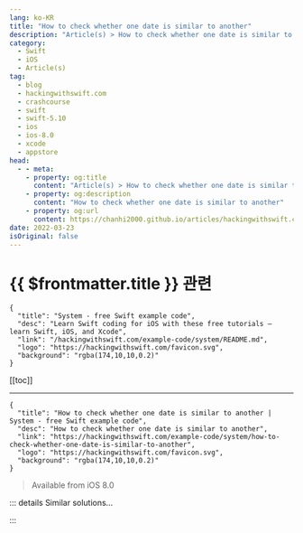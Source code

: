 ```yaml
---
lang: ko-KR
title: "How to check whether one date is similar to another"
description: "Article(s) > How to check whether one date is similar to another"
category:
  - Swift
  - iOS
  - Article(s)
tag: 
  - blog
  - hackingwithswift.com
  - crashcourse
  - swift
  - swift-5.10
  - ios
  - ios-8.0
  - xcode
  - appstore
head:
  - - meta:
    - property: og:title
      content: "Article(s) > How to check whether one date is similar to another"
    - property: og:description
      content: "How to check whether one date is similar to another"
    - property: og:url
      content: https://chanhi2000.github.io/articles/hackingwithswift.com/example-code/system/how-to-check-whether-one-date-is-similar-to-another.html
date: 2022-03-23
isOriginal: false
---
```


# {{ $frontmatter.title }} 관련

```component VPCard
{
  "title": "System - free Swift example code",
  "desc": "Learn Swift coding for iOS with these free tutorials – learn Swift, iOS, and Xcode",
  "link": "/hackingwithswift.com/example-code/system/README.md",
  "logo": "https://hackingwithswift.com/favicon.svg",
  "background": "rgba(174,10,10,0.2)"
}
```

[[toc]]

---

```component VPCard
{
  "title": "How to check whether one date is similar to another | System - free Swift example code",
  "desc": "How to check whether one date is similar to another",
  "link": "https://hackingwithswift.com/example-code/system/how-to-check-whether-one-date-is-similar-to-another",
  "logo": "https://hackingwithswift.com/favicon.svg",
  "background": "rgba(174,10,10,0.2)"
}
```

> Available from iOS 8.0

<!-- TODO: 작성 -->

<!-- 
Apple’s `Calendar` object gives us lots of useful methods for evaluating dates in various ways. One of the most useful is the method `isDate(_:equalTo:toGranularity:)`, which lets us compare two dates at a specific level of granularity: do these two dates occur in the same minute? The same hour? Or day, week, year? 

As an example, here are two dates for us to work with:

```swift
let first = Date.now
let second = Date.now.addingTimeInterval(10000)
```

We can now check whether those two occur within the same day, like this:

```swift
let sameDay = Calendar.current.isDate(first, equalTo: second, toGranularity: .day)
```

If all you want to do is check whether a date points to some time during today, you should use `isDateInToday()` instead:

```swift
let isToday = Calendar.current.isDateInToday(first)
```

-->

::: details Similar solutions…

<!--
/example-code/language/how-to-check-whether-a-date-is-inside-a-date-range">How to check whether a date is inside a date range 
/example-code/naturallanguage/how-to-find-similar-words-for-a-search-term">How to find similar words for a search term 
/example-code/language/how-to-check-whether-a-module-is-available-using-canimport">How to check whether a module is available using canImport() 
/example-code/system/how-to-show-a-relative-date-and-time-using-relativedatetimeformatter">How to show a relative date and time using RelativeDateTimeFormatter 
/quick-start/swiftui/how-to-create-a-date-picker-and-read-values-from-it">How to create a date picker and read values from it</a>
-->

:::

